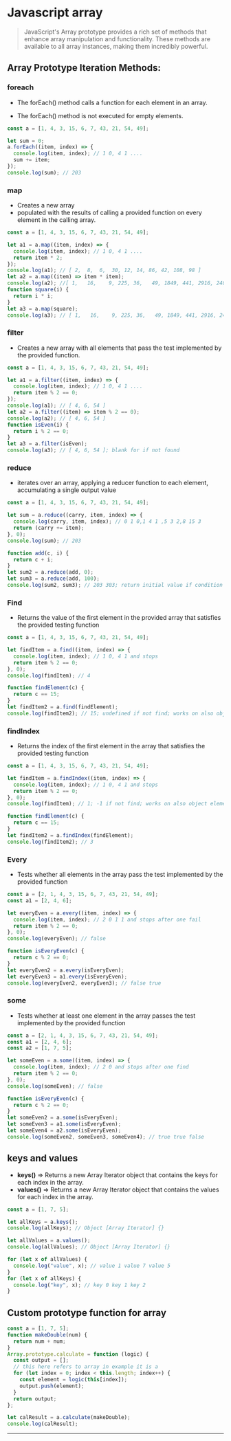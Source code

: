 # Javascript array

> JavaScript's Array prototype provides a rich set of methods that enhance array manipulation and functionality. These methods are available to all array instances, making them incredibly powerful.

## Array Prototype Iteration Methods:

### foreach

- The forEach() method calls a function for each element in an array.

- The forEach() method is not executed for empty elements.

```js
const a = [1, 4, 3, 15, 6, 7, 43, 21, 54, 49];

let sum = 0;
a.forEach((item, index) => {
  console.log(item, index); // 1 0, 4 1 ....
  sum += item;
});
console.log(sum); // 203
```

### map

- Creates a new array
- populated with the results of calling a provided function on every element in the calling array.

```js
const a = [1, 4, 3, 15, 6, 7, 43, 21, 54, 49];

let a1 = a.map((item, index) => {
  console.log(item, index); // 1 0, 4 1 ....
  return item * 2;
});
console.log(a1); // [ 2,  8,  6,  30, 12, 14, 86, 42, 108, 98 ]
let a2 = a.map((item) => item * item);
console.log(a2); //[ 1,   16,    9, 225, 36,   49, 1849, 441, 2916, 2401 ]
function square(i) {
  return i * i;
}
let a3 = a.map(square);
console.log(a3); // [ 1,   16,    9, 225, 36,   49, 1849, 441, 2916, 2401 ]
```

### filter

- Creates a new array with all elements that pass the test implemented by the provided function.

```js
const a = [1, 4, 3, 15, 6, 7, 43, 21, 54, 49];

let a1 = a.filter((item, index) => {
  console.log(item, index); // 1 0, 4 1 ....
  return item % 2 == 0;
});
console.log(a1); // [ 4, 6, 54 ]
let a2 = a.filter((item) => item % 2 == 0);
console.log(a2); // [ 4, 6, 54 ]
function isEven(i) {
  return i % 2 == 0;
}
let a3 = a.filter(isEven);
console.log(a3); // [ 4, 6, 54 ]; blank for if not found
```

### reduce

- iterates over an array, applying a reducer function to each element, accumulating a single output value

```js
const a = [1, 4, 3, 15, 6, 7, 43, 21, 54, 49];

let sum = a.reduce((carry, item, index) => {
  console.log(carry, item, index); // 0 1 0,1 4 1 ,5 3 2,8 15 3
  return (carry += item);
}, 0);
console.log(sum); // 203

function add(c, i) {
  return c + i;
}
let sum2 = a.reduce(add, 0);
let sum3 = a.reduce(add, 100);
console.log(sum2, sum3); // 203 303; return initial value if condition not satisfied
```

### Find

- Returns the value of the first element in the provided array that satisfies the provided testing function

```js
const a = [1, 4, 3, 15, 6, 7, 43, 21, 54, 49];

let findItem = a.find((item, index) => {
  console.log(item, index); // 1 0, 4 1 and stops
  return item % 2 == 0;
}, 0);
console.log(findItem); // 4

function findElement(c) {
  return c == 15;
}
let findItem2 = a.find(findElement);
console.log(findItem2); // 15; undefined if not find; works on also object element
```

### findIndex

- Returns the index of the first element in the array that satisfies the provided testing function

```js
const a = [1, 4, 3, 15, 6, 7, 43, 21, 54, 49];

let findItem = a.findIndex((item, index) => {
  console.log(item, index); // 1 0, 4 1 and stops
  return item % 2 == 0;
}, 0);
console.log(findItem); // 1; -1 if not find; works on also object element

function findElement(c) {
  return c == 15;
}
let findItem2 = a.findIndex(findElement);
console.log(findItem2); // 3
```

### Every

- Tests whether all elements in the array pass the test implemented by the provided function

```js
const a = [2, 1, 4, 3, 15, 6, 7, 43, 21, 54, 49];
const a1 = [2, 4, 6];

let everyEven = a.every((item, index) => {
  console.log(item, index); // 2 0 1 1 and stops after one fail
  return item % 2 == 0;
}, 0);
console.log(everyEven); // false

function isEveryEven(c) {
  return c % 2 == 0;
}
let everyEven2 = a.every(isEveryEven);
let everyEven3 = a1.every(isEveryEven);
console.log(everyEven2, everyEven3); // false true
```

### some

- Tests whether at least one element in the array passes the test implemented by the provided function

```js
const a = [2, 1, 4, 3, 15, 6, 7, 43, 21, 54, 49];
const a1 = [2, 4, 6];
const a2 = [1, 7, 5];

let someEven = a.some((item, index) => {
  console.log(item, index); // 2 0 and stops after one find
  return item % 2 == 0;
}, 0);
console.log(someEven); // false

function isEveryEven(c) {
  return c % 2 == 0;
}
let someEven2 = a.some(isEveryEven);
let someEven3 = a1.some(isEveryEven);
let someEven4 = a2.some(isEveryEven);
console.log(someEven2, someEven3, someEven4); // true true false
```

## keys and values

- **keys()** => Returns a new Array Iterator object that contains the keys for each index in the array.
- **values()** => Returns a new Array Iterator object that contains the values for each index in the array.

```js
const a = [1, 7, 5];

let allKeys = a.keys();
console.log(allKeys); // Object [Array Iterator] {}

let allValues = a.values();
console.log(allValues); // Object [Array Iterator] {}

for (let x of allValues) {
  console.log("value", x); // value 1 value 7 value 5
}
for (let x of allKeys) {
  console.log("key", x); // key 0 key 1 key 2
}
```

## Custom prototype function for array

```js
const a = [1, 7, 5];
function makeDouble(num) {
  return num + num;
}
Array.prototype.calculate = function (logic) {
  const output = [];
  // this here refers to array in example it is a
  for (let index = 0; index < this.length; index++) {
    const element = logic(this[index]);
    output.push(element);
  }
  return output;
};

let calResult = a.calculate(makeDouble);
console.log(calResult);
```

---
